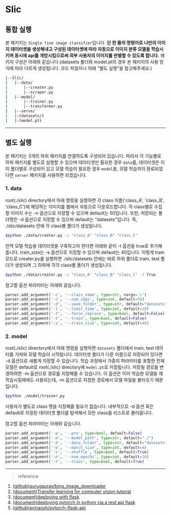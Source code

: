 # Slic

## 통합 실행

본 패키지는 `Single line image classifier`입니다. **단 한 줄의 명령어로 나만의 이미지 데이터셋을 생성해내고 구성된 데이터셋에 따라 자동으로 이미지 분류 모델을 학습시키며 동시에 api를 개방시킴으로써 외부 사용자의 이미지를 판별할 수 있도록 합니다.** 패키지 구성은 아래와 같습니다.(datasets 폴더와 model.pt의 경우 본 패키지의 사용 방식에 따라 다르게 생성됩니다. 코드 파일이나 아래 "별도 실행"을 참고해주세요.)

```sh
|--Slic/
|   |--data/
|       |--creater.py
|       |--scraper.py
|   |--model/
|       |--trainer.py
|       |--transformer.py
|   |--serve/
|   |-(datasets/)
|   |-(model.pt)

```
---
## 별도 실행

본 패키지는 3개의 하위 패키지를 연결하도록 구성되어 있습니다. 따라서 각 기능별로 하위 패키지를 별도로 실행할 수 있으며 데이터셋만 필요한 경우 `data`를, 데이터셋은 이미 폴더별로 구성되어 있고 모델 학습이 필요한 경우 `model`을, 모델 학습까지 완료되었다면 `server` 패키지를 사용하면 되겠습니다.

### 1. data

root(./slic) directory에서 아래 명령을 실행하면 각 class 이름('class_A', 'class_B', 'class_C')에 해당하는 이미지를 웹에서 자동으로 다운로드합니다. 각 class별로 수집할 이미지 수는 -n 옵션으로 지정할 수 있으며 default는 50입니다. 또한, 저장되는 폴더명은 -d 옵션으로 지정할 수 있으며 default는 "datasets"입니다. 즉, ./slic/datasets 안에 각 class별 폴더가 생성됩니다.
```sh
$python ./data/creater.py -c "class_A" "class_B" "class_C"
```

만약 모델 학습용 데이터셋을 구축하고자 한다면 아래와 같이 -t 옵션을 true로 추가해줍니다. train_size는 -s 옵션으로 지정할 수 있으며 default는 40입니다. 이렇게 train 모드로 creater.py를 실행하면 ./slic/datasets 안에는 바로 하위 폴더로 train, test 폴더가 생성되며 그 하위에 각각 class별 폴더가 생성됩니다.
```sh
$python ./data/creater.py -c "class_A" "class_B" "class_C" -t True
```

참고할 옵션 파라미터는 아래와 같습니다.
```python
parser.add_argument('-c', '--class_name', type=str, nargs='+')
parser.add_argument('-n', '--num_imgs', type=int, default=50)
parser.add_argument('-d', '--save_folder', type=str, default="datasets")
parser.add_argument('-l', '--limit_time', type=int, default=10)
parser.add_argument('-f', '--force_replace', type=bool, default=False)
parser.add_argument('-t', '--train', type=bool, default=False)
parser.add_argument('-s', '--train_size', type=int, default=40)
```

### 2. model

root(./slic) directory에서 아래 명령을 실행하면 `datasets` 폴더에서 train, test 데이터를 가져와 모델 학습이 시작됩니다. 데이터셋 폴더가 다른 이름으로 저장되어 있다면 -d 옵션으로 새롭게 지정할 수 있습니다. 학습 과정에서 가중치 파라미터를 포함한 전체 모델은 default로 root(./slic) directory에 `model.pt`로 저장됩니다. 저장될 경로를 변경하려면 -m 옵션으로 경로를 지정해줄 수 있습니다. 이 옵션은 이미 학습한 모델을 재학습시킬때에도 사용되는데, -m 옵션으로 지정한 경로에서 모델 파일을 불러오기 때문입니다. 
```sh
$python ./model/trainer.py 
```

사용자가 별도로 class 명을 지정해줄 필요가 없습니다. 내부적으로 -d 옵션 혹은 default로 지정된 데이터셋 폴더를 탐색해서 모든 class를 리스트로 불러옵니다.

참고할 옵션 파라미터는 아래와 같습니다.
```python
parser.add_argument('-p', '--pre', type=bool, default=False)
parser.add_argument('-m', '--model_path', type=str, default="./")
parser.add_argument('-d', '--data_folder', type=str, default="datasets")
parser.add_argument('-b', '--batch_size', type=int, default=4)
parser.add_argument('-s', '--shuffle', type=bool, default=True)
parser.add_argument('-n', '--num_epochs', type=int, default=16)
parser.add_argument('-t', '--train', type=bool, default=True)
``` 


---
> reference

1. [(github)gurugaurav/bing_image_downloader](https://github.com/gurugaurav/bing_image_downloader)
2. [(document)Transfer learning for computer vision tutorial](https://pytorch.org/tutorials/beginner/transfer_learning_tutorial.html)
3. [(document)deploying with flask](https://pytorch.org/tutorials/recipes/deployment_with_flask.html)
4. [(document)deploying pytorch in python via a rest api flask](https://pytorch.org/tutorials/intermediate/flask_rest_api_tutorial.html)
3. [(github)avinassh/pytorch-flask-api](https://github.com/avinassh/pytorch-flask-api)

